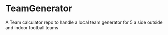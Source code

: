 # TeamGenerator
A Team calculator repo to handle a local team generator for 5 a side outside and indoor football teams
